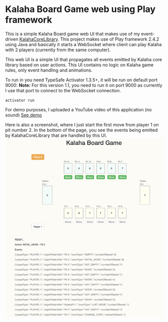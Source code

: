 # Kalaha Board Game web using Play framework

This is a simple Kalaha Board game web UI that makes use of my event-driven [KalahaCoreLibrary](https://github.com/amhamid/KalahaCoreLibrary). 
This project makes use of Play framework 2.4.2 using Java and basically it starts a WebSocket where client can play Kalaha with 2 players (currently from the same computer).

This web UI is a simple UI that propagates all events emitted by Kalaha core library based on user actions.
This UI contains no logic on Kalaha game rules, only event handling and animations.

To run in you need TypeSafe Activator 1.3.5+, it will be run on default port 9000:
**Note:** For this version 1.1, you need to run it on port 9000 as currently I use that port to connect to the WebSocket connection.

```
activator run
```

For demo purposes, I uploaded a YouTube video of this application (no sound) [See demo](https://www.youtube.com/watch?v=chwWDDO3Aeo)

Here is also a screenshot, where I just start the first move from player 1 on pit number 2.
In the bottom of the page, you see the events being emitted by KalahaCoreLibrary that are handled by this UI.
![alt Kalaha Board Game version 1.1](KalahaBoardGame-web-version-1.1.png)
